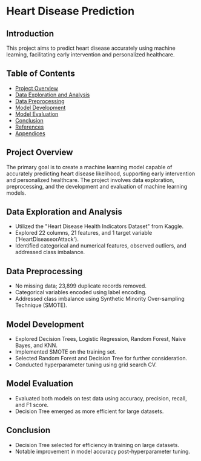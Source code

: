 # Heart Disease Prediction



## Introduction

This project aims to predict heart disease accurately using machine learning, facilitating early intervention and personalized healthcare.

## Table of Contents

- [Project Overview](#project-overview)
- [Data Exploration and Analysis](#data-exploration-and-analysis)
- [Data Preprocessing](#data-preprocessing)
- [Model Development](#model-development)
- [Model Evaluation](#model-evaluation)
- [Conclusion](#conclusion)
- [References](#references)
- [Appendices](#appendices)

## Project Overview

The primary goal is to create a machine learning model capable of accurately predicting heart disease likelihood, supporting early intervention and personalized healthcare. The project involves data exploration, preprocessing, and the development and evaluation of machine learning models.

## Data Exploration and Analysis

- Utilized the "Heart Disease Health Indicators Dataset" from Kaggle.
- Explored 22 columns, 21 features, and 1 target variable ('HeartDiseaseorAttack').
- Identified categorical and numerical features, observed outliers, and addressed class imbalance.

## Data Preprocessing

- No missing data; 23,899 duplicate records removed.
- Categorical variables encoded using label encoding.
- Addressed class imbalance using Synthetic Minority Over-sampling Technique (SMOTE).

## Model Development

- Explored Decision Trees, Logistic Regression, Random Forest, Naive Bayes, and KNN.
- Implemented SMOTE on the training set.
- Selected Random Forest and Decision Tree for further consideration.
- Conducted hyperparameter tuning using grid search CV.

## Model Evaluation

- Evaluated both models on test data using accuracy, precision, recall, and F1 score.
- Decision Tree emerged as more efficient for large datasets.

## Conclusion

- Decision Tree selected for efficiency in training on large datasets.
- Notable improvement in model accuracy post-hyperparameter tuning.
